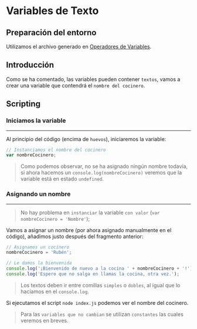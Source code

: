 # Variables de Texto

## Preparación del entorno

Utilizamos el archivo generado en [Operadores de Variables](/Ejemplos/1-Variables-Vectores/4-Variables-Texto.js).

## Introducción

Como se ha comentado, las variables pueden contener `textos`, vamos a crear una variable que contendrá el `nombre del cocinero`.

## Scripting

### Iniciamos la variable
--------------------

Al principio del código (encima de `huevos`), iniciaremos la variable: 

```js
// Instanciamos el nombre del cocinero
var nombreCocinero;
```

> Como podemos observar, no se ha asignado ningún nombre todavía, si ahora hacemos un `console.log(nombreCocinero)` veremos que la variable está en estado `undefined`.


### Asignando un nombre
--------------------

> No hay problema en `instanciar` la variable `con valor` (`var nombreCocinero = 'Nombre'`);

Vamos a asignar un nombre (por ahora asignado manualmente en el código), añadimos justo después del fragmento anterior:

```js
// Asignamos un cocinero
nombreCocinero = 'Rubén';

// Le damos la bienvenida
console.log('¡Bienvenido de nuevo a la cocina ' + nombreCocinero + '!');
console.log('Espero que no salga en llamas la cocina, otra vez.');

```

> Los textos deben ir entre comillas `simples` o `dobles`, al igual que lo hacíamos en el `console.log`.

Si ejecutamos el script `node index.js` podemos ver el nombre del cocinero.

> Para las `variables que no cambian` se utilizan `constantes` las cuales veremos en breves.